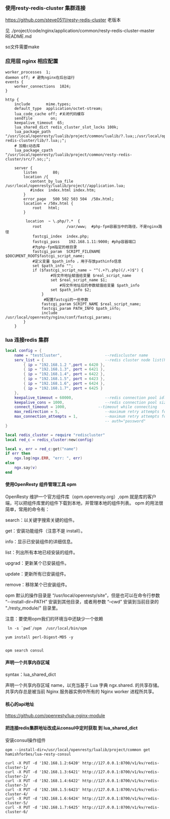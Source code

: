 

### 使用resty-redis-cluster 集群连接
https://github.com/steve0511/resty-redis-cluster 
老版本 

见 ./project/code/nginx/application/common/resty-redis-cluster-master
README.md

so文件需要make 



### 应用层 nginx 相应配置
```nginx 
worker_processes  1;
daemon off; # 避免nginx在后台运行
events {
    worker_connections  1024;
}

http {
    include       mime.types;
    default_type  application/octet-stream;
    lua_code_cache off; #关闭代码缓存
    sendfile        on;
    keepalive_timeout  65;
    lua_shared_dict redis_cluster_slot_locks 100k;
    lua_package_path "/usr/local/openresty/lualib/project/common/lualib/?.lua;;/usr/local/openresty/lualib/project/common/resty-redis-cluster/lib/?.lua;;";
    # 加载c动态库
    lua_package_cpath "/usr/local/openresty/lualib/project/common/resty-redis-cluster/src/?.so;;";

    server {
        listen       80;
        location /{
           content_by_lua_file /usr/local/openresty/lualib/project//application.lua;
           #index  index.html index.htm;
        }
        error_page   500 502 503 504  /50x.html;
        location = /50x.html {
            root   html;
        }

         location  ~ \.php/?.*  {
            root           /var/www;  #php-fpm容器当中的路径，不是nginx路径
            fastcgi_index  index.php;
            fastcgi_pass    192.168.1.11:9000; #php容器端口
            #为php-fpm指定的根目录
            fastcgi_param  SCRIPT_FILENAME  $DOCUMENT_ROOT$fastcgi_script_name;
            #定义变量 $path_info ，用于存放pathinfo信息
            set $path_info "";
            if ($fastcgi_script_name ~ "^(.+?\.php)(/.+)$") {
                    #将文件地址赋值给变量 $real_script_name
                    set $real_script_name $1;
                        #将文件地址后的参数赋值给变量 $path_info
                    set $path_info $2;
                }
                 #配置fastcgi的一些参数
                fastcgi_param SCRIPT_NAME $real_script_name;
                fastcgi_param PATH_INFO $path_info;
                include       /usr/local/openresty/nginx/conf/fastcgi_params;
        }
    }

```


### lua 连接redis 集群
```lua 
local config = {
    name = "testCluster",                   --rediscluster name
    serv_list = {                           --redis cluster node list(host and port),
        { ip = "192.168.1.2 ",port = 6420 },
        { ip = "192.168.1.3", port = 6421 },
        { ip = "192.168.1.4", port = 6422 },
        { ip = "192.168.1.5", port = 6423 },
        { ip = "192.168.1.6", port = 6424 },
        { ip = "192.168.1.7", port = 6425 }
    },
    keepalive_timeout = 60000,              --redis connection pool idle timeout
    keepalive_cons = 1000,                  --redis connection pool size
    connect_timeout = 1000,              --timeout while connecting
    max_redirection = 5,                    --maximum retry attempts for redirection
    max_connection_attempts = 1,            --maximum retry attempts for connection
                                            -- auth="password"
}

local redis_cluster = require "rediscluster"
local red_c = redis_cluster:new(config)

local v, err = red_c:get("name")
if err then
    ngx.log(ngx.ERR, "err: ", err)
else
    ngx.say(v)
end

```




#### 使用OpenResty 组件管理工具   opm

OpenResty 维护一个官方组件库（opm.openresty.org）,opm 就是库的客户端，可以把组件库里的组件下载到本地，并管理本地的组件列表。
opm 的用法很简单，常用的命令有：


search：以关键字搜索关键的组件。

get：安装功能组件（注意不是 install）。

info：显示已安装组件的详细信息。

list：列出所有本地已经安装的组件。

upgrad：更新某个已安装组件。

update：更新所有已安装组件。

remove：移除某个已安装组件。

opm 默认的操作目录是 “/usr/local/openresty/site”，但是也可以在命令行参数 “--install-dir=PATH” 安装到其他目录，或者用参数 “–cwd” 安装到当前目录的
"./resty_module/" 目录里。

注意：要使用opm我们的环境当中还缺少一个依赖 

```shell
 ln -s `pwd`/opm  /usr/local/bin/opm

yum install perl-Digest-MD5 -y


opm search consul 

```


#### 声明一个共享内存区域

 syntax：lua_shared_dict <name> <size>
 
 声明一个共享内存区域 name，以充当基于 Lua 字典 ngx.shared. 的共享存储。 共享内存总是被当前 Nginx 服务器实例中所有的 Nginx worker 进程所共享。
 
 
 #### 核心的api地址
 https://github.com/openresty/lua-nginx-module
 
 
 #### 把连接redis集群地址改成从consul中定时获取 到  lua_shared_dict
 
 安装consul操作组件
 ```shell 
 opm --install-dir=/usr/local/openresty/lualib/project/common get  hamishforbes/lua-resty-consul

```

```redis 节点注册到consul
curl -X PUT -d '192.168.1.2:6420' http://127.0.0.1:8700/v1/kv/redis-cluster-1/
curl -X PUT -d '192.168.1.3:6421' http://127.0.0.1:8700/v1/kv/redis-cluster-2/
curl -X PUT -d '192.168.1.4:6422' http://127.0.0.1:8700/v1/kv/redis-cluster-3/
curl -X PUT -d '192.168.1.5:6423' http://127.0.0.1:8700/v1/kv/redis-cluster-4/
curl -X PUT -d '192.168.1.6:6424' http://127.0.0.1:8700/v1/kv/redis-cluster-5/
curl -X PUT -d '192.168.1.7:6425' http://127.0.0.1:8700/v1/kv/redis-cluster-6/



```